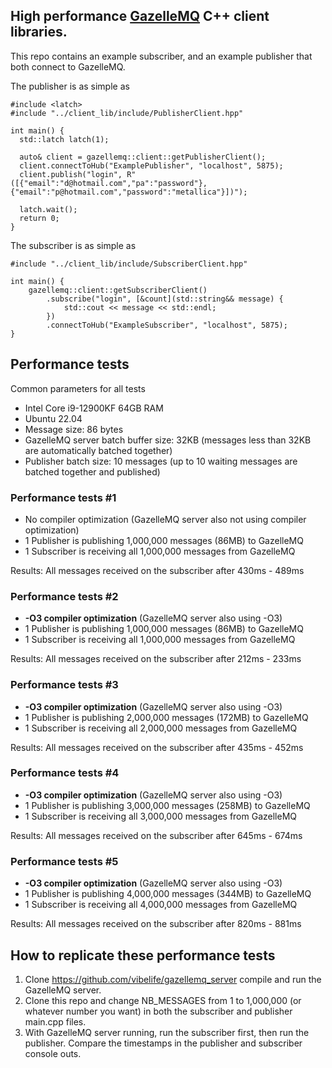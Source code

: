 High performance [GazelleMQ](https://github.com/vibelife/gazellemq_server) C++ client libraries.
---

This repo contains an example subscriber, and an example publisher that both connect to GazelleMQ.

The publisher is as simple as 
```
#include <latch>
#include "../client_lib/include/PublisherClient.hpp"

int main() {
  std::latch latch(1);

  auto& client = gazellemq::client::getPublisherClient();
  client.connectToHub("ExamplePublisher", "localhost", 5875);
  client.publish("login", R"([{"email":"d@hotmail.com","pa":"password"},{"email":"p@hotmail.com","password":"metallica"}])");

  latch.wait();
  return 0;
}
```

The subscriber is as simple as
```
#include "../client_lib/include/SubscriberClient.hpp"

int main() {
    gazellemq::client::getSubscriberClient()
        .subscribe("login", [&count](std::string&& message) {
            std::cout << message << std::endl;
        })
        .connectToHub("ExampleSubscriber", "localhost", 5875);
}
```
## Performance tests
Common parameters for all tests
- Intel Core i9-12900KF 64GB RAM
- Ubuntu 22.04
- Message size: 86 bytes
- GazelleMQ server batch buffer size: 32KB (messages less than 32KB are automatically batched together)
- Publisher batch size: 10 messages (up to 10 waiting messages are batched together and published)

### Performance tests #1
- No compiler optimization (GazelleMQ server also not using compiler optimization)
- 1 Publisher is publishing 1,000,000 messages (86MB) to GazelleMQ
- 1 Subscriber is receiving all 1,000,000 messages from GazelleMQ

Results:  All messages received on the subscriber after 430ms - 489ms

### Performance tests #2
- **-O3 compiler optimization** (GazelleMQ server also using -O3)
- 1 Publisher is publishing 1,000,000 messages (86MB) to GazelleMQ
- 1 Subscriber is receiving all 1,000,000 messages from GazelleMQ

Results:  All messages received on the subscriber after 212ms - 233ms

### Performance tests #3
- **-O3 compiler optimization** (GazelleMQ server also using -O3)
- 1 Publisher is publishing 2,000,000 messages (172MB) to GazelleMQ
- 1 Subscriber is receiving all 2,000,000 messages from GazelleMQ

Results:  All messages received on the subscriber after 435ms - 452ms


### Performance tests #4
- **-O3 compiler optimization** (GazelleMQ server also using -O3)
- 1 Publisher is publishing 3,000,000 messages (258MB) to GazelleMQ
- 1 Subscriber is receiving all 3,000,000 messages from GazelleMQ

Results:  All messages received on the subscriber after 645ms - 674ms


### Performance tests #5
- **-O3 compiler optimization** (GazelleMQ server also using -O3)
- 1 Publisher is publishing 4,000,000 messages (344MB) to GazelleMQ
- 1 Subscriber is receiving all 4,000,000 messages from GazelleMQ

Results:  All messages received on the subscriber after 820ms - 881ms


## How to replicate these performance tests
1) Clone https://github.com/vibelife/gazellemq_server compile and run the GazelleMQ server.
2) Clone this repo and change NB_MESSAGES from 1 to 1,000,000 (or whatever number you want) in both the subscriber and publisher main.cpp files.
3) With GazelleMQ server running, run the subscriber first, then run the publisher. Compare the timestamps in the publisher and subscriber console outs.
